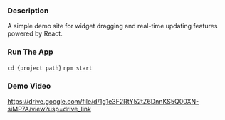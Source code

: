 ### Description
A simple demo site for widget dragging and real-time updating features powered by React.

### Run The App
`cd {project path}`
`npm start`

### Demo Video
https://drive.google.com/file/d/1g1e3F2RtY52tZ6DnnKS5Q00XN-siMP7A/view?usp=drive_link